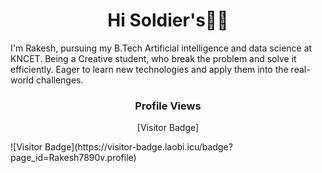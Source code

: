 <h1 align="center">Hi Soldier's👋🏻</h1>

I'm Rakesh, pursuing my B.Tech Artificial intelligence and data science at KNCET. Being a Creative student, who break the problem and solve it efficiently. Eager to learn new technologies and apply them into the real-world challenges.

<h3 align="center">Profile Views</h3>
<p align="center">[Visitor Badge]</p>
![Visitor Badge](https://visitor-badge.laobi.icu/badge?page_id=Rakesh7890v.profile)</p>
